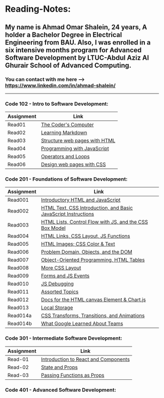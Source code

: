 # Reading-Notes:

## My name is Ahmad Omar Shalein, 24 years, A holder a Bachelor Degree in Electrical Engineering from BAU. Also, I was enrolled in a six intensive months program for Advanced Software Development by LTUC-Abdul Aziz Al Ghurair School of Advanced Computing.

### You can contact with me here --> https://www.linkedin.com/in/ahmad-shalein/

---------------------------------------------------------------------------------------------

### Code 102 - Intro to Software Development:

| Assignment | Link              |
|------------|-------------------|
| Read01     | [The Coder's Computer](read01) |
| Read02     | [Learning Markdown](read02) |
| Read03     | [Structure web pages with HTML](read03) |
| Read04     | [Programming with JavaScript](read04) |
| Read05     | [Operators and Loops](read05) |
| Read06     | [Design web pages with CSS](read06) |

### Code 201 - Foundations of Software Development:

| Assignment  | Link               |
|-------------|--------------------|
| Read001     | [Introductory HTML and JavaScript](read001) |
| Read002     | [HTML Text, CSS Introduction, and Basic JavaScript Instructions](read002) |
| Read003     | [HTML Lists, Control Flow with JS, and the CSS Box Model](read003) |
| Read004     | [HTML Links, CSS Layout, JS Functions](read004) |
| Read005     | [HTML Images; CSS Color & Text](read005) |
| Read006     | [Problem Domain, Objects, and the DOM](read006) |
| Read007     | [Object-Oriented Programming, HTML Tables](read007) |
| Read008     | [More CSS Layout](read008) |
| Read009     | [Forms and JS Events](read009) |
| Read010     | [JS Debugging](read010) |
| Read011     | [Assorted Topics](read011) |
| Read012     | [Docs for the HTML canvas Element & Chart.js](read012) |
| Read013     | [Local Storage](read013) |
| Read014a     | [CSS Transforms, Transitions, and Animations](read014a) |
| Read014b     | [What Google Learned About Teams](read014b) |

### Code 301 - Intermediate Software Development:

| Assignment  | Link               |
|-------------|--------------------|
| Read-01     | [Introduction to React and Components](read-01) |
| Read-02     | [State and Props](read-02) |
| Read-03     | [Passing Functions as Props](read-03) |

### Code 401 - Advanced Software Development:







